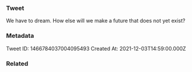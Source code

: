 ### Tweet
We have to dream. How else will we make a future that does not yet exist?

### Metadata
Tweet ID: 1466784037004095493
Created At: 2021-12-03T14:59:00.000Z

### Related

